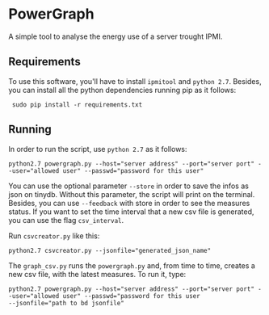 # PowerGraph

A simple tool to analyse the energy use of a server trought IPMI.

## Requirements
To use this software, you'll have to install ```ipmitool``` and ```python 2.7```.
Besides, you can install all the python dependencies running pip as it follows:

```
 sudo pip install -r requirements.txt
```

## Running
In order to run the script, use ```python 2.7``` as it follows:

```
python2.7 powergraph.py --host="server address" --port="server port" --user="allowed user" --passwd="password for this user"
```
You can use the optional parameter ```--store``` in order to save
the infos as json on tinydb. Without this parameter, the script will
print on the terminal. Besides, you can use ```--feedback``` with store
in order to see the measures status. If you want to set the time interval that a new csv file is 
generated, you can use the flag ```csv_interval```.

Run ```csvcreator.py``` like this:

```
python2.7 csvcreator.py --jsonfile="generated_json_name"
```

The ```graph_csv.py``` runs the ```powergraph.py``` and, from time
to time, creates a new csv file, with the latest measures. To run it,
type:

```
python2.7 powergraph.py --host="server address" --port="server port" --user="allowed user" --passwd="password for this user 
--jsonfile="path to bd jsonfile"
```
